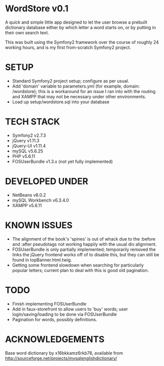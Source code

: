 WordStore v0.1
==============

A quick and simple little app designed to let the user browse a prebuilt dictionary database either by which letter a word starts on, or by putting in their own search text.

This was built using the Symfony2 framework over the course of roughly 24 working hours, and is my first from-scratch Symfony2 project.

SETUP
=====
- Standard Symfony2 project setup; configure as per usual.
- Add 'domain' variable to parameters.yml (for example, domain: /wordstore); this is a workaround for an issue I ran into with the routing and XAMPP that may not be necessary under other environments.
- Load up setup/wordstore.sql into your database

TECH STACK
==========

- Symfony2 v2.7.3
- jQuery v1.11.3
- jQuery-UI v1.11.4
- mySQL v5.6.25
- PHP v5.6.11
- FOSUserBundle v1.3.x (not yet fully implemented)

DEVELOPED UNDER
===============

- NetBeans v8.0.2
- mySQL Workbench v6.3.4.0
- XAMPP v5.6.11

KNOWN ISSUES
============
- The alignment of the book's 'spines' is out of whack due to the :before and :after pseudotags not working happily with the usual div alignment.
- FOSUserBundle is only partially implemented; temporarily removed the links the jQuery frontend works off of to disable this, but they can still be found in topBanner.html.twig.
- Getting some frontend slowdown when searching for particularly popular letters; current plan to deal with this is good old pagination.

TODO
====
- Finish implementing FOSUserBundle
- Add in faux-storefront to allow users to 'buy' words; user login/saving/loading to be done via FOSUserBundle
- Pagination for words, possibly definitions.

ACKNOWLEDGEMENTS
================

Base word dictionary by x16bkkamz6rkb78, available from http://sourceforge.net/projects/mysqlenglishdictionary/
